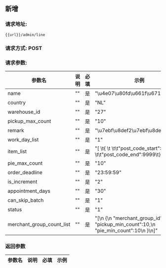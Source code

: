 ## 新增
### 请求地址:
```
{{url}}/admin/line
```
### 请求方式: POST  
### 请求参数:  

|参数名|说明|必填|示例|  
 |---|---|---|---|  
|name|""|是|"\u4e07\u80fd\u661f\u671f\u7ebf7"|  
|country|""|是|"NL"|  
|warehouse_id|""|是|"27"|  
|pickup_max_count|""|是|"10"|  
|remark|""|是|"\u7ebf\u8def2\u7ebf\u8def2"|  
|work_day_list|""|是|"1"|  
|item_list|""|是|"[ \t{ \t \t\t\"post_code_start\":9999\t, \t\t\"post_code_end\":9999\t}]"|  
|pie_max_count|""|是|"10"|  
|order_deadline|""|是|"23:59:59"|  
|is_increment|""|是|"2"|  
|appointment_days|""|是|"30"|  
|can_skip_batch|""|是|"1"|  
|status|""|是|"1"|  
|merchant_group_count_list|""|是|"[\n    {\n        \"merchant_group_id\":52,\n        \"pickup_min_count\":10,\n        \"pie_min_count\":10\n    }\n]"|  
### 返回参数  

|参数名|说明|必填|示例|  
 |---|---|---|---|  
